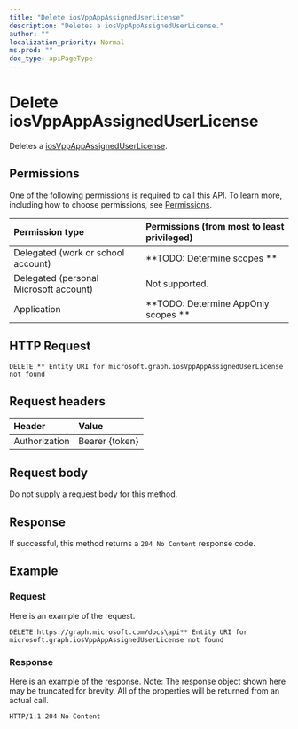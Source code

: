 ```yaml
---
title: "Delete iosVppAppAssignedUserLicense"
description: "Deletes a iosVppAppAssignedUserLicense."
author: ""
localization_priority: Normal
ms.prod: ""
doc_type: apiPageType
---
```


# Delete iosVppAppAssignedUserLicense

Deletes a [iosVppAppAssignedUserLicense](../resources/iosvppappassigneduserlicense.md).

## Permissions
One of the following permissions is required to call this API. To learn more, including how to choose permissions, see [Permissions](/concepts/permissions-reference.md).

|Permission type|Permissions (from most to least privileged)|
|:---|:---|
|Delegated (work or school account)|**TODO: Determine scopes **|
|Delegated (personal Microsoft account)|Not supported.|
|Application|**TODO: Determine AppOnly scopes **|

## HTTP Request
<!-- {
  "blockType": "ignored"
}
-->
``` http
DELETE ** Entity URI for microsoft.graph.iosVppAppAssignedUserLicense not found
```

## Request headers
|Header|Value|
|:---|:---|
|Authorization|Bearer {token}|

## Request body
Do not supply a request body for this method.

## Response
If successful, this method returns a `204 No Content` response code.

## Example

### Request
Here is an example of the request.
<!-- {
  "blockType": "request",
  "name": "delete_iosvppappassigneduserlicense"
}
-->
``` http
DELETE https://graph.microsoft.com/docs\api** Entity URI for microsoft.graph.iosVppAppAssignedUserLicense not found
```

### Response
Here is an example of the response. Note: The response object shown here may be truncated for brevity. All of the properties will be returned from an actual call.
<!-- {
  "blockType": "response",
  "truncated": true
}
-->
``` http
HTTP/1.1 204 No Content
```

